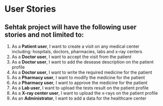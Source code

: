 # User Stories
## Sehtak project will have the following user stories and not limited to:

1. As a **Patient user**, I want to create a visit on any medical center including: hospitals, doctors, pharmacies, labs and x-ray centers
2. As a **Doctor user**, I want to accept the visit from the patient 
3. As a **Doctor user**, I want to add the desease description on the patient profile
4. As a **Doctor user**, I want to write the required medicine for the patient
5. As a **Pharmacy user**, I want to modify the medicine for the patient
6. As a **Pharmacy user**, I want to approve the medicine for the patient
7. As a **Lab user**, I want to upload the tests result on the patient profile
8. As a **X-ray center user**, I want to upload the x-rays on the patient profile
9. As an **Administrator**, I want to add a data for the healthcare center
